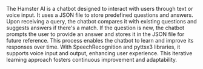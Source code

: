 The Hamster AI is a chatbot designed to interact with users through text or voice input.
It uses a JSON file to store predefined questions and answers. Upon receiving a query, 
the chatbot compares it with existing questions and suggests answers if there's a match.
If the question is new, the chatbot prompts the user to provide an answer and stores it in the JSON file for future reference.
This process enables the chatbot to learn and improve its responses over time. With SpeechRecognition and pyttsx3 libraries,
it supports voice input and output, enhancing user experience. This iterative learning approach fosters continuous improvement and adaptability.







